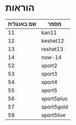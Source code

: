 # הוראות
 |שם באנגלית| מספר | 
| ------------- | ------------- |
| 11  | kan11  | kan11  |
| 12  | keshet12  |
| 13  | reshet13  |
| 14  | now-14  |
| 52  | sport2  |
| 53  | sport3  |
| 54  | sport4  |
| 55  | sport5  |
| 56  | sport5plus  |
| 57  | sport5gold  |
| 58  | sport5live  |


